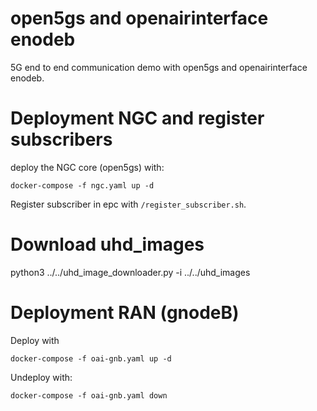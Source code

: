 # open5gs and openairinterface enodeb 

5G end to end communication demo with open5gs and openairinterface enodeb.

# Deployment NGC and register subscribers

deploy the NGC core (open5gs) with:

```
docker-compose -f ngc.yaml up -d
```

Register subscriber in epc with `/register_subscriber.sh`.


# Download uhd_images


python3 ../../uhd_image_downloader.py -i ../../uhd_images

# Deployment RAN (gnodeB)

Deploy with

```
docker-compose -f oai-gnb.yaml up -d
```

Undeploy with:

```
docker-compose -f oai-gnb.yaml down
```
